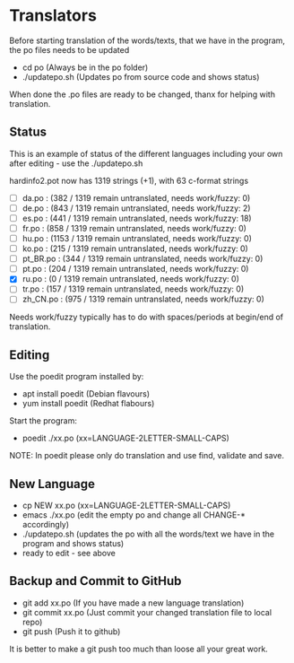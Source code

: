 Translators
===========

Before starting translation of the words/texts, that we have in the program, the po files
needs to be updated
 - cd po            (Always be in the po folder)
 - ./updatepo.sh    (Updates po from source code and shows status)

When done the .po files are ready to be changed, thanx for helping with translation.


Status
------
This is an example of status of the different languages including your own after
editing - use the ./updatepo.sh

hardinfo2.pot now has 1319 strings (+1), with 63 c-format strings
- [ ] da.po : (382 / 1319 remain untranslated, needs work/fuzzy: 0)
- [ ] de.po : (843 / 1319 remain untranslated, needs work/fuzzy: 2)
- [ ] es.po : (441 / 1319 remain untranslated, needs work/fuzzy: 18)
- [ ] fr.po : (858 / 1319 remain untranslated, needs work/fuzzy: 0)
- [ ] hu.po : (1153 / 1319 remain untranslated, needs work/fuzzy: 0)
- [ ] ko.po : (215 / 1319 remain untranslated, needs work/fuzzy: 0)
- [ ] pt_BR.po : (344 / 1319 remain untranslated, needs work/fuzzy: 0)
- [ ] pt.po : (204 / 1319 remain untranslated, needs work/fuzzy: 0)
- [x] ru.po : (0 / 1319 remain untranslated, needs work/fuzzy: 0)
- [ ] tr.po : (157 / 1319 remain untranslated, needs work/fuzzy: 0)
- [ ] zh_CN.po : (975 / 1319 remain untranslated, needs work/fuzzy: 0)

Needs work/fuzzy typically has to do with spaces/periods at begin/end of translation.


Editing
-------
Use the poedit program installed by:
 - apt install poedit  (Debian flavours)
 - yum install poedit  (Redhat flabours)

Start the program:
 - poedit ./xx.po   (xx=LANGUAGE-2LETTER-SMALL-CAPS)

NOTE: In poedit please only do translation and use find, validate and save.


New Language
------------
 - cp NEW xx.po  (xx=LANGUAGE-2LETTER-SMALL-CAPS)
 - emacs ./xx.po    (edit the empty po and change all CHANGE-* accordingly)
 - ./updatepo.sh    (updates the po with all the words/text we have in the program and shows status)
 - ready to edit - see above


Backup and Commit to GitHub
---------------------------
 - git add xx.po    (If you have made a new language translation)
 - git commit xx.po (Just commit your changed translation file to local repo)
 - git push         (Push it to github)

It is better to make a git push too much than loose all your great work.
